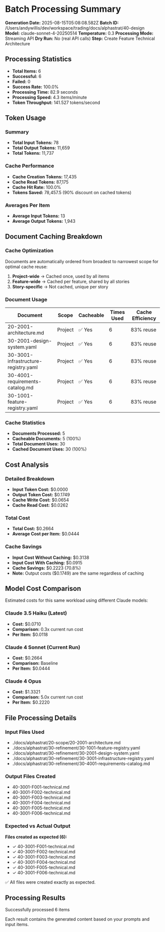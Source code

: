 # Batch Processing Summary

**Generation Date:** 2025-08-15T05:08:08.582Z
**Batch ID:** /Users/andywillis/dev/workspace/trading/docs/alphastrat/40-design
**Model:** claude-sonnet-4-20250514
**Temperature:** 0.3
**Processing Mode:** Streaming API
**Dry Run:** No (real API calls)
**Step:** Create Feature Technical Architecture

## Processing Statistics

- **Total Items:** 6
- **Successful:** 6
- **Failed:** 0
- **Success Rate:** 100.0%
- **Processing Time:** 82.9 seconds
- **Processing Speed:** 4.3 items/minute
- **Token Throughput:** 141.527 tokens/second

## Token Usage

### Summary
- **Total Input Tokens:** 78
- **Total Output Tokens:** 11,659
- **Total Tokens:** 11,737

### Cache Performance
- **Cache Creation Tokens:** 17,435
- **Cache Read Tokens:** 87,175
- **Cache Hit Rate:** 100.0%
- **Tokens Saved:** 78,457.5 (90% discount on cached tokens)

### Averages Per Item
- **Average Input Tokens:** 13
- **Average Output Tokens:** 1,943

## Document Caching Breakdown

### Cache Optimization
Documents are automatically ordered from broadest to narrowest scope for optimal cache reuse:
1. **Project-wide** → Cached once, used by all items
2. **Feature-wide** → Cached per feature, shared by all stories
3. **Story-specific** → Not cached, unique per story

### Document Usage
| Document | Scope | Cacheable | Times Used | Cache Efficiency |
|----------|-------|-----------|------------|------------------|
| 20-2001-architecture.md | Project | ✅ Yes | 6 | 83% reuse |
| 30-2001-design-system.yaml | Project | ✅ Yes | 6 | 83% reuse |
| 30-3001-infrastructure-registry.yaml | Project | ✅ Yes | 6 | 83% reuse |
| 30-4001-requirements-catalog.md | Project | ✅ Yes | 6 | 83% reuse |
| 30-1001-feature-registry.yaml | Project | ✅ Yes | 6 | 83% reuse |

### Cache Statistics
- **Documents Processed:** 5
- **Cacheable Documents:** 5 (100%)
- **Total Document Uses:** 30
- **Cached Document Uses:** 30 (100%)


## Cost Analysis

### Detailed Breakdown
- **Input Token Cost:** $0.0000
- **Output Token Cost:** $0.1749
- **Cache Write Cost:** $0.0654
- **Cache Read Cost:** $0.0262

### Total Cost
- **Total Cost:** $0.2664
- **Average Cost per Item:** $0.0444

### Cache Savings
- **Input Cost Without Caching:** $0.3138
- **Input Cost With Caching:** $0.0915
- **Cache Savings:** $0.2223 (70.8%)
- **Note:** Output costs ($0.1749) are the same regardless of caching

## Model Cost Comparison

Estimated costs for this same workload using different Claude models:

### Claude 3.5 Haiku (Latest)
- **Cost:** $0.0710
- **Comparison:** 0.3x current run cost
- **Per Item:** $0.0118

### Claude 4 Sonnet (Current Run)
- **Cost:** $0.2664
- **Comparison:** Baseline
- **Per Item:** $0.0444

### Claude 4 Opus
- **Cost:** $1.3321
- **Comparison:** 5.0x current run cost
- **Per Item:** $0.2220

## File Processing Details

### Input Files Used
- ./docs/alphastrat/20-scope/20-2001-architecture.md
- ./docs/alphastrat/30-refinement/30-1001-feature-registry.yaml
- ./docs/alphastrat/30-refinement/30-2001-design-system.yaml
- ./docs/alphastrat/30-refinement/30-3001-infrastructure-registry.yaml
- ./docs/alphastrat/30-refinement/30-4001-requirements-catalog.md

### Output Files Created
- 40-3001-F001-technical.md
- 40-3001-F002-technical.md
- 40-3001-F003-technical.md
- 40-3001-F004-technical.md
- 40-3001-F005-technical.md
- 40-3001-F006-technical.md

### Expected vs Actual Output
**Files created as expected (6):**
- ✓ 40-3001-F001-technical.md
- ✓ 40-3001-F002-technical.md
- ✓ 40-3001-F003-technical.md
- ✓ 40-3001-F004-technical.md
- ✓ 40-3001-F005-technical.md
- ✓ 40-3001-F006-technical.md

✅ All files were created exactly as expected.

## Processing Results

Successfully processed 6 items


Each result contains the generated content based on your prompts and input items.
